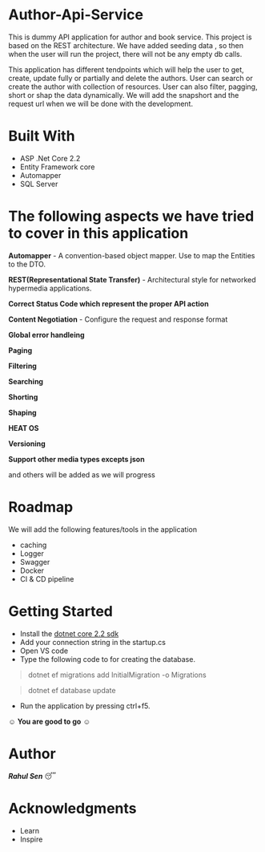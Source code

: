 # Author-Api-Service
This is dummy API application for author and book service. 
This project is based on the REST architecture. We have added seeding data , so then when the user will run the project, there will not be any empty db calls. 

This application has different tendpoints which will help the user to get, create, update fully or partially and delete the authors. User can search or create the author with collection of resources. User can also filter, pagging, short or shap the data dynamically.
We will add the snapshort and the request url when we will be done with the development.

# Built With
- ASP .Net Core 2.2
- Entity Framework core
- Automapper
- SQL Server

# The following aspects we have tried to cover in this application
**Automapper** - A convention-based object mapper. Use to map the Entities to the DTO.

**REST(Representational State Transfer)** - Architectural style for networked hypermedia applications.

**Correct Status Code which represent the proper API action**

**Content Negotiation** - Configure the request and response format

**Global error handleing**

**Paging**

**Filtering**

**Searching**

**Shorting**

**Shaping**

**HEAT OS**

**Versioning**

**Support other media types excepts json**

and others will be added as we will progress

# Roadmap

We will add the following features/tools in the application 

- caching
- Logger
- Swagger
- Docker
- CI & CD pipeline

# Getting Started

- Install the [dotnet core 2.2 sdk](https://dotnet.microsoft.com/download/dotnet-core/2.2)
- Add your connection string in the startup.cs
- Open VS code
- Type the following code to for creating the database.
 > dotnet ef migrations add InitialMigration -o Migrations
 
 > dotnet ef database update
- Run the application by pressing ctrl+f5. 

:relaxed: **You are good to go** :relaxed:
# Author

**_Rahul Sen_** :sleeping:

# Acknowledgments

- Learn
- Inspire
